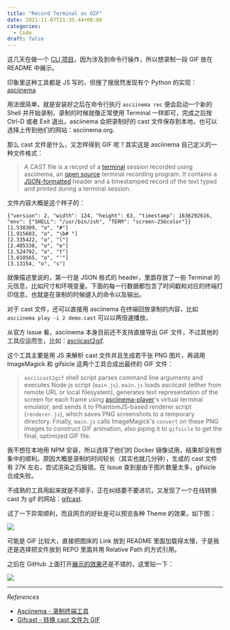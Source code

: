 ```yaml
---
title: "Record Terminal as GIF"
date: 2021-11-07T21:35:44+08:00
categories:
  - Code
draft: false
---
```


这几天在做一个 [CLI 项目](https://github.com/iamgodot/py-tldr)，因为涉及到命令行操作，所以想录制一段 GIF 放在 README 中展示。

印象里这种工具都是 JS 写的，但搜了搜居然发现有个 Python 的实现：[asciinema](https://github.com/asciinema/asciinema)

用法很简单，就是安装好之后在命令行执行 `asciinema rec` 便会启动一个新的 Shell 并开始录制，录制的时候就像正常使用 Terminal 一样即可，完成之后按 Ctrl-D 或者 Exit 退出，asciinema 会把录制好的 cast 文件保存到本地，也可以选择上传到他们的网站：asciinema.org.

那么 cast 文件是什么，又怎样得到 GIF 呢？其实这是 asciinema 自己定义的一种文件格式：

> A CAST file is a record of a [terminal](https://techterms.com/definition/terminal) session recorded using asciinema, an [open source](https://techterms.com/definition/opensource) terminal recording program. It contains a [JSON-formatted](https://techterms.com/definition/json) header and a timestamped record of the text typed and printed during a terminal session.

文件内容大概是这个样子的：

```
{"version": 2, "width": 124, "height": 63, "timestamp": 1636292616, "env": {"SHELL": "/usr/bin/zsh", "TERM": "screen-256color"}}
[1.538309, "o", "#"]
[1.915683, "o", "\b# "]
[2.335422, "o", "l"]
[2.405338, "o", "e"]
[2.524792, "o", "t"]
[3.010565, "o", "'"]
[3.13154, "o", "s"]
```

就像描述里说的，第一行是 JSON 格式的 header，里面存放了一些 Terminal 的元信息，比如尺寸和环境变量。下面的每一行数据都包含了时间戳和对应的终端打印信息，也就是在录制的时候键入的命令以及输出。

对于 cast 文件，还可以直接用 asciinema 在终端回放录制的内容，比如 `asciinema play -i 2 demo.cast` 可以以两倍速播放。

从官方 Issue 看，asciinema 本身目前还不支持直接导出 GIF 文件，不过其他的工具应运而生，比如：[asciicast2gif](https://github.com/asciinema/asciicast2gif).

这个工具主要是用 JS 来解析 cast 文件并且生成若干张 PNG 图片，再调用 ImageMagick 和 gifsicle 这两个工具合成出最终的 GIF 文件：

> `asciicast2gif` shell script parses command line arguments and executes Node.js script (`main.js`). `main.js` loads asciicast (either from remote URL or local filesystem), generates text representation of the screen for each frame using [asciinema-player](https://github.com/asciinema/asciinema-player)'s virtual terminal emulator, and sends it to PhantomJS-based renderer script (`renderer.js`), which saves PNG screenshots to a temporary directory. Finally, `main.js` calls ImageMagick's `convert` on these PNG images to construct GIF animation, also piping it to `gifsicle` to get the final, optimized GIF file.

我不想在本地用 NPM 安装，所以选择了他们的 Docker 镜像试用，结果却没有想象中的顺利。原因大概是录制的时间较长（其实也就几分钟），生成的 cast 文件有 27K 左右，尝试渲染之后报错。在 Issue 查到是由于图片数量太多，gifsicle 合成失败。

不成熟的工具用起来就是不顺手，正在纠结要不要进坑，又发现了一个在线转换 cast 为 gif 的网站：[gifcast](https://dstein64.github.io/gifcast/).

试了一下异常顺利，而且网页的好处是可以预览各种 Theme 的效果，如下图：

![](https://static.iamgodot.com/content/images/2021-11-07_22-13.png)

可能是 GIF 比较大，直接把图床的 Link 放到 README 里面加载得太慢，于是我还是选择把文件放到 REPO 里面并用 Relative Path 的方式引用。

之后在 GitHub 上面打开[展示的效果](https://github.com/iamgodot/py-tldr)还是不错的，这里贴一下：

![](https://static.iamgodot.com/content/images/tldr.gif)

---

*References*

- [Asciinema - 录制终端工具](https://github.com/asciinema/asciinema)
- [Gifcast - 转换 cast 文件为 GIF](https://dstein64.github.io/gifcast/)

